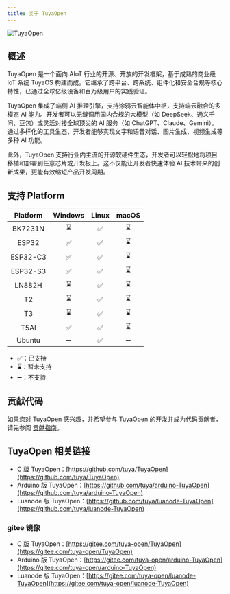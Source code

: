 ```yaml
---
title: 关于 TuyaOpen
---
```


![TuyaOpen](https://images.tuyacn.com/fe-static/docs/img/c128362b-eb25-4512-b5f2-ad14aae2395c.jpg)

## 概述

TuyaOpen 是一个面向 AIoT 行业的开源、开放的开发框架，基于成熟的商业级 IoT 系统 TuyaOS 构建而成。它继承了跨平台、跨系统、组件化和安全合规等核心特性，已通过全球亿级设备和百万级用户的实践验证。

TuyaOpen 集成了端侧 AI 推理引擎，支持涂鸦云智能体中枢，支持端云融合的多模态 AI 能力。开发者可以无缝调用国内合规的大模型（如 DeepSeek、通义千问、豆包）或灵活对接全球顶尖的 AI 服务（如 ChatGPT、Claude、Gemini）。通过多样化的工具生态，开发者能够实现文字和语音对话、图片生成、视频生成等多种 AI 功能。

此外，TuyaOpen 支持行业内主流的开源软硬件生态，开发者可以轻松地将项目移植和部署到任意芯片或开发板上。这不仅能让开发者快速体验 AI 技术带来的创新成果，更能有效缩短产品开发周期。

## 支持 Platform

| Platform | Windows | Linux | macOS |
| :------: | :-----: | :---: | :---: |
| BK7231N  |    ⌛️    |   ✅   |   ⌛️   |
|  ESP32   |    ✅    |   ✅   |   ⌛️   |
| ESP32-C3 |    ✅    |   ✅   |   ⌛️   |
| ESP32-S3 |    ✅    |   ✅   |   ⌛️   |
|  LN882H  |    ⌛️    |   ✅   |   ⌛️   |
|    T2    |    ⌛️    |   ✅   |   ⌛️   |
|    T3    |    ⌛️    |   ✅   |   ⌛️   |
|   T5AI   |    ✅    |   ✅   |   ⌛️   |
|  Ubuntu  |    ➖    |   ✅   |   ➖   |

- ✅：已支持
- ⌛️：暂未支持
- ➖：不支持

## 贡献代码

如果您对 TuyaOpen 感兴趣，并希望参与 TuyaOpen 的开发并成为代码贡献者，请先参阅 [贡献指南](./contribute/contribute-guide.md)。

## TuyaOpen 相关链接

- C 版 TuyaOpen：[https://github.com/tuya/TuyaOpen](https://github.com/tuya/TuyaOpen)
- Arduino 版 TuyaOpen：[https://github.com/tuya/arduino-TuyaOpen](https://github.com/tuya/arduino-TuyaOpen)
- Luanode 版 TuyaOpen：[https://github.com/tuya/luanode-TuyaOpen](https://github.com/tuya/luanode-TuyaOpen)

### gitee 镜像

- C 版 TuyaOpen：[https://gitee.com/tuya-open/TuyaOpen](https://gitee.com/tuya-open/TuyaOpen)
- Arduino 版 TuyaOpen：[https://gitee.com/tuya-open/arduino-TuyaOpen](https://gitee.com/tuya-open/arduino-TuyaOpen)
- Luanode 版 TuyaOpen：[https://gitee.com/tuya-open/luanode-TuyaOpen](https://gitee.com/tuya-open/luanode-TuyaOpen)
